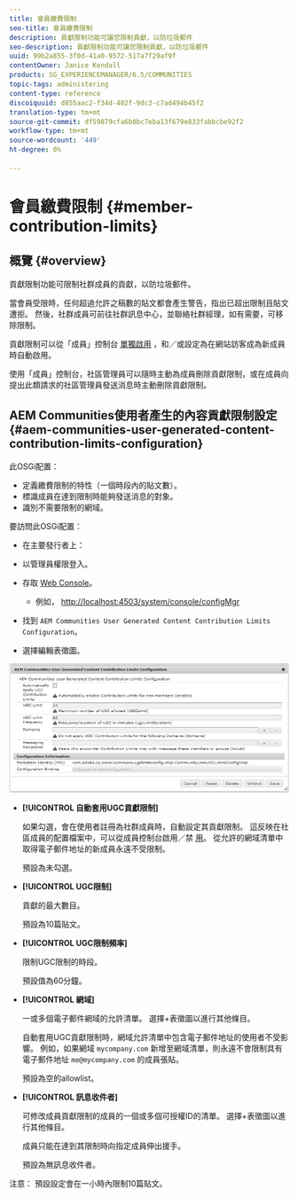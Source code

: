 ```yaml
---
title: 會員繳費限制
seo-title: 會員繳費限制
description: 貢獻限制功能可讓您限制貢獻，以防垃圾郵件
seo-description: 貢獻限制功能可讓您限制貢獻，以防垃圾郵件
uuid: 99b2a855-3f0d-41a0-9572-517a7f29af9f
contentOwner: Janice Kendall
products: SG_EXPERIENCEMANAGER/6.5/COMMUNITIES
topic-tags: administering
content-type: reference
discoiquuid: d855aac2-f34d-402f-9dc3-c7ad494b45f2
translation-type: tm+mt
source-git-commit: df59879cfa6b0bc7eba13f679e833fabbcbe92f2
workflow-type: tm+mt
source-wordcount: '449'
ht-degree: 0%

---
```



# 會員繳費限制 {#member-contribution-limits}

## 概覽 {#overview}

貢獻限制功能可限制社群成員的貢獻，以防垃圾郵件。

當會員受限時，任何超過允許之稿數的貼文都會產生警告，指出已超出限制且貼文遭拒。 然後，社群成員可前往社群訊息中心，並聯絡社群經理，如有需要，可移除限制。

貢獻限制可以從「成員」控制台 [單獨啟用](members.md) ，和／或設定為在網站訪客成為新成員時自動啟用。

使用「成員」控制台，社區管理員可以隨時主動為成員刪除貢獻限制，或在成員向提出此類請求的社區管理員發送消息時主動刪除貢獻限制。

## AEM Communities使用者產生的內容貢獻限制設定 {#aem-communities-user-generated-content-contribution-limits-configuration}

此OSGi配置：

* 定義繳費限制的特性（一個時段內的貼文數）。
* 標識成員在達到限制時能夠發送消息的對象。
* 識別不需要限制的網域。

要訪問此OSGi配置：

* 在主要發行者上：
* 以管理員權限登入。
* 存取 [Web Console](../../help/sites-deploying/configuring-osgi.md)。

   * 例如， [http://localhost:4503/system/console/configMgr](http://localhost:4503/system/console/configMgr)

* 找到 `AEM Communities User Generated Content Contribution Limits Configuration`。
* 選擇編輯表徵圖。

![chlimage_1-127](assets/chlimage_1-127.png)

* **[!UICONTROL 自動套用UGC貢獻限制]**

   如果勾選，會在使用者註冊為社群成員時，自動設定其貢獻限制。 這反映在社區成員的配置檔案中，可以從成員控制台啟用／禁 [用](members.md)。 從允許的網域清單中取得電子郵件地址的新成員永遠不受限制。

   預設為未勾選。

* **[!UICONTROL UGC限制]**

   貢獻的最大數目。

   預設為10篇貼文。

* **[!UICONTROL UGC限制頻率]**

   限制UGC限制的時段。

   預設值為60分鐘。

* **[!UICONTROL 網域]**

   一或多個電子郵件網域的允許清單。 選擇+表徵圖以進行其他條目。

   自動套用UGC貢獻限制時，網域允許清單中包含電子郵件地址的使用者不受影響。 例如，如果網域 `mycompany.com` 新增至網域清單，則永遠不會限制具有電子郵件地址 `me@mycompany.com` 的成員張貼。

   預設為空的allowlist。

* **[!UICONTROL 訊息收件者]**

   可修改成員貢獻限制的成員的一個或多個可授權ID的清單。 選擇+表徵圖以進行其他條目。

   成員只能在達到其限制時向指定成員伸出援手。

   預設為無訊息收件者。

注意： 預設設定會在一小時內限制10篇貼文。
